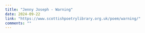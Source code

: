 ```yaml
---
title: "Jenny Joseph - Warning"
date: 2024-09-22
link: "https://www.scottishpoetrylibrary.org.uk/poem/warning/"
comments: ""
---
```


